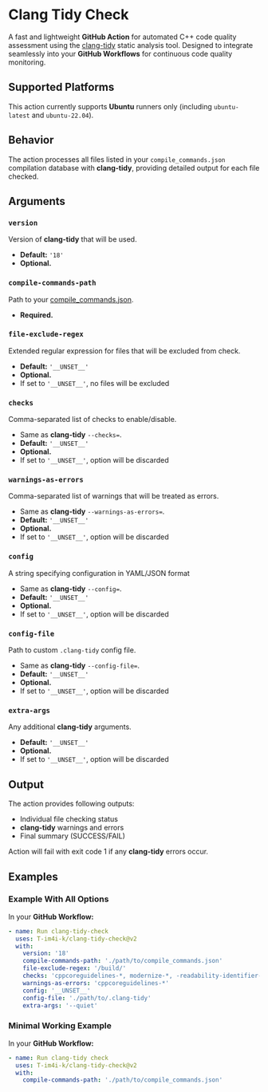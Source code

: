 # Clang Tidy Check

A fast and lightweight **GitHub Action** for automated C++ code quality assessment using
the [clang-tidy](https://clang.llvm.org/extra/clang-tidy/) static analysis tool. Designed to integrate seamlessly into
your **GitHub Workflows** for continuous code quality monitoring.

## Supported Platforms

This action currently supports **Ubuntu** runners only (including `ubuntu-latest` and `ubuntu-22.04`).

## Behavior

The action processes all files listed in your `compile_commands.json` compilation database with **clang-tidy**,
providing detailed output for each file checked.

## Arguments

### `version`

Version of **clang-tidy** that will be used.

- **Default:** `'18'`
- **Optional.**

### `compile-commands-path`

Path to your [compile_commands.json](https://clang.llvm.org/docs/JSONCompilationDatabase.html).

- **Required.**

### `file-exclude-regex`

Extended regular expression for files that will be excluded from check.

- **Default:** `'__UNSET__'`
- **Optional.**
- If set to `'__UNSET__'`, no files will be excluded

### `checks`

Comma-separated list of checks to enable/disable.

- Same as **clang-tidy** `--checks=`.
- **Default:** `'__UNSET__'`
- **Optional.**
- If set to `'__UNSET__'`, option will be discarded

### `warnings-as-errors`

Comma-separated list of warnings that will be treated as errors.

- Same as **clang-tidy** `--warnings-as-errors=`.
- **Default:** `'__UNSET__'`
- **Optional.**
- If set to `'__UNSET__'`, option will be discarded

### `config`

A string specifying configuration in YAML/JSON format

- Same as **clang-tidy** `--config=`.
- **Default:** `'__UNSET__'`
- **Optional.**
- If set to `'__UNSET__'`, option will be discarded

### `config-file`

Path to custom `.clang-tidy` config file.

- Same as **clang-tidy** `--config-file=`.
- **Default:** `'__UNSET__'`
- **Optional.**
- If set to `'__UNSET__'`, option will be discarded

### `extra-args`

Any additional **clang-tidy** arguments.

- **Default:** `'__UNSET__'`
- **Optional.**
- If set to `'__UNSET__'`, option will be discarded

## Output

The action provides following outputs:

- Individual file checking status
- **clang-tidy** warnings and errors
- Final summary (SUCCESS/FAIL)

Action will fail with exit code 1 if any **clang-tidy** errors occur.

## Examples

### Example With All Options

In your **GitHub Workflow:**

```yml
- name: Run clang-tidy-check
  uses: T-im4i-k/clang-tidy-check@v2
  with:
    version: '18'
    compile-commands-path: './path/to/compile_commands.json'
    file-exclude-regex: '/build/'
    checks: 'cppcoreguidelines-*, modernize-*, -readability-identifier-length'
    warnings-as-errors: 'cppcoreguidelines-*'
    config: '__UNSET__'
    config-file: './path/to/.clang-tidy'
    extra-args: '--quiet'
```

### Minimal Working Example

In your **GitHub Workflow:**

```yml
- name: Run clang-tidy check
  uses: T-im4i-k/clang-tidy-check@v2
  with:
    compile-commands-path: './path/to/compile_commands.json'
```